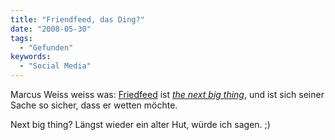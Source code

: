 ```yaml
---
title: "Friendfeed, das Ding?"
date: "2008-05-30"
tags:
  - "Gefunden"
keywords:
  - "Social Media"
---
```


Marcus Weiss weiss was: [Friedfeed](http://friendfeed.com/) ist [_the next big thing_](http://netzwertig.com/2008/05/29/warum-friendfeed-das-naechste-grosse-ding-ist/), und ist sich seiner Sache so sicher, dass er wetten möchte.

Next big thing? Längst wieder ein alter Hut, würde ich sagen. ;)
